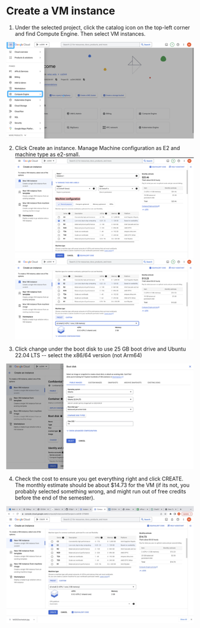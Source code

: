 # Create a VM instance

1. Under the selected project, click the catalog icon on the top-left corner and find Compute Engine. Then select VM instances.
<img src="img/computerEngine.jpg" width=600>

2. Click Create an instance. Manage Machine configuration as E2 and machine type as e2-small.
<img src="img/1.jpg" width=600> <br> <img src="img/2.jpg" width=600>

3. Click change under the boot disk to use 25 GB boot drive and Ubuntu 22.04 LTS -- select the x86/64 version (not Arm64)
 <img src="img/3.jpg" width=600>

4. Check the cost to ensure you get everything right and click CREATE. The monthly estimate should be about $14.73 for the VM (if its not, you probably selected something wrong, and might run out of free credits before the end of the semester).
<img src="img/4.jpg" width=600>
